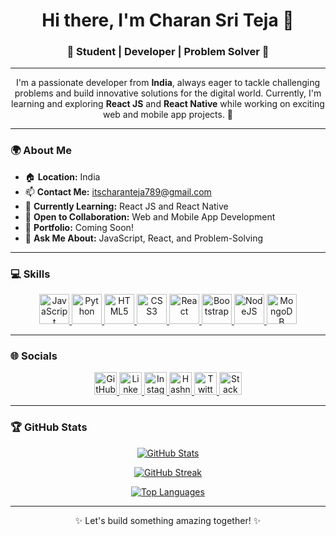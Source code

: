 <div align="center">
 
  <h1 align="center">Hi there, I'm Charan Sri Teja 👋</h1>
  <h3 align="center">🌟 Student | Developer | Problem Solver 🌟</h3>
</div>

---

<p align="center">
  I'm a passionate developer from <b>India</b>, always eager to tackle challenging problems and build innovative solutions for the digital world. Currently, I'm learning and exploring <b>React JS</b> and <b>React Native</b> while working on exciting web and mobile app projects. 🚀
</p>

---

### 🌍 About Me
- 🏠 **Location:** India  
- 📫 **Contact Me:** [itscharanteja789@gmail.com](mailto:itscharanteja789@gmail.com)  
- 🌱 **Currently Learning:** React JS and React Native  
- 🤝 **Open to Collaboration:** Web and Mobile App Development  
- 💼 **Portfolio:** Coming Soon!  
- 💬 **Ask Me About:** JavaScript, React, and Problem-Solving  

---

### 💻 Skills

<p align="center">
  <a href="https://developer.mozilla.org/en-US/docs/Web/JavaScript" target="_blank">
    <img src="https://raw.githubusercontent.com/danielcranney/readme-generator/main/public/icons/skills/javascript-colored.svg" width="48" height="48" alt="JavaScript" />
  </a>
  <a href="https://www.python.org/" target="_blank">
    <img src="https://raw.githubusercontent.com/danielcranney/readme-generator/main/public/icons/skills/python-colored.svg" width="48" height="48" alt="Python" />
  </a>
  <a href="https://developer.mozilla.org/en-US/docs/Glossary/HTML5" target="_blank">
    <img src="https://raw.githubusercontent.com/danielcranney/readme-generator/main/public/icons/skills/html5-colored.svg" width="48" height="48" alt="HTML5" />
  </a>
  <a href="https://www.w3.org/TR/CSS/#css" target="_blank">
    <img src="https://raw.githubusercontent.com/danielcranney/readme-generator/main/public/icons/skills/css3-colored.svg" width="48" height="48" alt="CSS3" />
  </a>
  <a href="https://reactjs.org/" target="_blank">
    <img src="https://raw.githubusercontent.com/danielcranney/readme-generator/main/public/icons/skills/react-colored.svg" width="48" height="48" alt="React" />
  </a>
  <a href="https://getbootstrap.com/" target="_blank">
    <img src="https://raw.githubusercontent.com/danielcranney/readme-generator/main/public/icons/skills/bootstrap-colored.svg" width="48" height="48" alt="Bootstrap" />
  </a>
  <a href="https://nodejs.org/en/" target="_blank">
    <img src="https://raw.githubusercontent.com/danielcranney/readme-generator/main/public/icons/skills/nodejs-colored.svg" width="48" height="48" alt="NodeJS" />
  </a>
  <a href="https://www.mongodb.com/" target="_blank">
    <img src="https://raw.githubusercontent.com/danielcranney/readme-generator/main/public/icons/skills/mongodb-colored.svg" width="48" height="48" alt="MongoDB" />
  </a>
</p>

---

### 🌐 Socials

<p align="center">
  <a href="https://www.github.com/itscharanteja" target="_blank">
    <img src="https://raw.githubusercontent.com/danielcranney/readme-generator/main/public/icons/socials/github.svg" width="36" height="36" alt="GitHub" />
  </a>
  <a href="https://www.linkedin.com/in/charan-sri-teja-b-a386a5225/" target="_blank">
    <img src="https://raw.githubusercontent.com/danielcranney/readme-generator/main/public/icons/socials/linkedin.svg" width="36" height="36" alt="LinkedIn" />
  </a>
  <a href="http://www.instagram.com/itscharanteja" target="_blank">
    <img src="https://raw.githubusercontent.com/danielcranney/readme-generator/main/public/icons/socials/instagram.svg" width="36" height="36" alt="Instagram" />
  </a>
  <a href="https://itscharanteja.hashnode.dev" target="_blank">
    <img src="https://raw.githubusercontent.com/danielcranney/readme-generator/main/public/icons/socials/hashnode.svg" width="36" height="36" alt="Hashnode" />
  </a>
  <a href="https://www.x.com/itscharanteja1" target="_blank">
    <img src="https://raw.githubusercontent.com/danielcranney/readme-generator/main/public/icons/socials/twitter.svg" width="36" height="36" alt="Twitter" />
  </a>
  <a href="https://www.stackoverflow.com/users/18064433/charan-teja" target="_blank">
    <img src="https://raw.githubusercontent.com/danielcranney/readme-generator/main/public/icons/socials/stackoverflow.svg" width="36" height="36" alt="Stack Overflow" />
  </a>
</p>

---

### 🏆 GitHub Stats

<p align="center">
  <a href="http://www.github.com/itscharanteja">
    <img src="https://github-readme-stats.vercel.app/api?username=itscharanteja&show_icons=true&hide=&count_private=true&title_color=0891b2&text_color=ffffff&icon_color=0891b2&bg_color=1c1917&hide_border=true" alt="GitHub Stats" />
  </a>
</p>

<p align="center">
  <a href="http://www.github.com/itscharanteja">
    <img src="https://github-readme-streak-stats.herokuapp.com/?user=itscharanteja&stroke=ffffff&background=1c1917&ring=0891b2&fire=0891b2&currStreakNum=ffffff&currStreakLabel=0891b2&sideNums=ffffff&sideLabels=ffffff&dates=ffffff&hide_border=true" alt="GitHub Streak" />
  </a>
</p>

<p align="center">
  <a href="https://github.com/itscharanteja">
    <img src="https://github-readme-stats.vercel.app/api/top-langs/?username=itscharanteja&langs_count=10&title_color=0891b2&text_color=ffffff&icon_color=0891b2&bg_color=1c1917&hide_border=true&locale=en&custom_title=Top%20%Languages" alt="Top Languages" />
  </a>
</p>

---

<div align="center">
  <p>✨ Let's build something amazing together! ✨</p>
</div>
